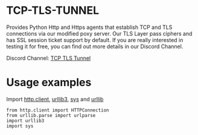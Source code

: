 # TCP-TLS-TUNNEL

Provides Python Http and Https agents that establish TCP and TLS connections via our modified poxy server. Our TLS Layer pass ciphers and has SSL session ticket support by default. If you are really interested in testing it for free, you can find out more details in our Discord Channel.

Discord Channel: [TCP TLS Tunnel](https://discord.gg/4HRVxNP)

# Usage examples
Import [http.client](https://docs.python.org/3/library/http.client.html), [urllib3](https://urllib3.readthedocs.io/en/latest/), [sys](https://docs.python.org/3/library/sys.html) and [urllib](https://docs.python.org/3/library/sys.html)

```
from http.client import HTTPConnection
from urllib.parse import urlparse
import urllib3
import sys
```
